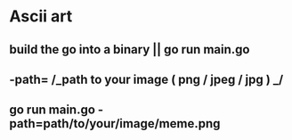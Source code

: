 # Ascii art

## build the go into a binary || go run main.go

## -path= /_path to your image ( png / jpeg / jpg ) _/

## go run main.go -path=path/to/your/image/meme.png
